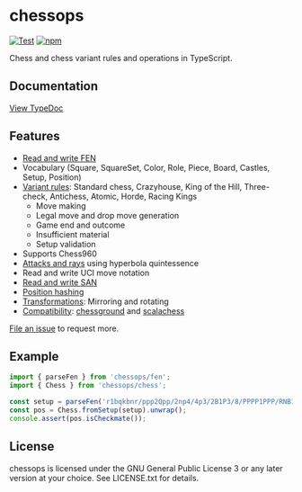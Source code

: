 # chessops

[![Test](https://github.com/lichess-org/chessops/workflows/Test/badge.svg)](https://github.com/lichess-org/chessops/actions)
[![npm](https://img.shields.io/npm/v/chessops)](https://www.npmjs.com/package/chessops)

Chess and chess variant rules and operations in TypeScript.

## Documentation

[View TypeDoc](https://lichess-org.github.io/chessops/)

## Features

- [Read and write FEN](https://lichess-org.github.io/chessops/modules/fen.html)
- Vocabulary (Square, SquareSet, Color, Role, Piece, Board, Castles, Setup,
  Position)
- [Variant rules](https://lichess-org.github.io/chessops/modules/variant.html): Standard chess, Crazyhouse, King of the Hill, Three-check,
  Antichess, Atomic, Horde, Racing Kings
  - Move making
  - Legal move and drop move generation
  - Game end and outcome
  - Insufficient material
  - Setup validation
- Supports Chess960
- [Attacks and rays](https://lichess-org.github.io/chessops/modules/attacks.html) using hyperbola quintessence
- Read and write UCI move notation
- [Read and write SAN](https://lichess-org.github.io/chessops/modules/san.html)
- [Position hashing](https://lichess-org.github.io/chessops/modules/hash.html)
- [Transformations](https://lichess-org.github.io/chessops/modules/transform.html): Mirroring and rotating
- [Compatibility](https://lichess-org.github.io/chessops/modules/compat.html): [chessground](https://github.com/ornicar/chessground) and [scalachess](https://github.com/ornicar/scalachess)

[File an issue](https://github.com/lichess-org/chessops/issues/new) to request more.

## Example

```javascript
import { parseFen } from 'chessops/fen';
import { Chess } from 'chessops/chess';

const setup = parseFen('r1bqkbnr/ppp2Qpp/2np4/4p3/2B1P3/8/PPPP1PPP/RNB1K1NR b KQkq - 0 4').unwrap();
const pos = Chess.fromSetup(setup).unwrap();
console.assert(pos.isCheckmate());
```

## License

chessops is licensed under the GNU General Public License 3 or any later
version at your choice. See LICENSE.txt for details.
